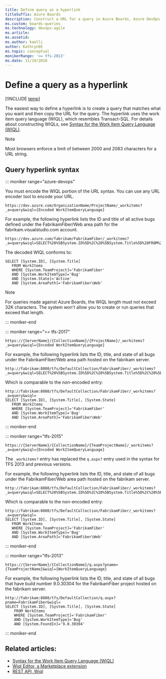```yaml
---
title: Define query as a hyperlink
titleSuffix: Azure Boards
description: Construct a URL for a query in Azure Boards, Azure DevOps, & Team Foundation Server
ms.custom: boards-queries
ms.technology: devops-agile
ms.article:   
ms.assetid:  
ms.author: kaelli
author: KathrynEE
ms.topic: conceptual
monikerRange: '>= tfs-2013'
ms.date: 11/19/2018  
---
```


# Define a query as a hyperlink

[!INCLUDE [temp](../includes/version-vsts-tfs-all-versions.md)]

<a id="define-query-hyperlink" />

The easiest way to define a hyperlink is to create a query that matches what you want and then copy the URL for the query. The hyperlink uses the work item query language (WIQL), which resembles Transact-SQL. For details about constructing WIQLs, see [Syntax for the Work Item Query Language (WIQL)](wiql-syntax.md).

> [!NOTE]  
> Most browsers enforce a limit of between 2000 and 2083 characters for a URL string.

## Query hyperlink syntax

::: moniker range="azure-devops"

You must encode the WIQL portion of the URL syntax. You can use any URL encoder tool to encode your URL.

```
https://dev.azure.com/OrganizationName/ProjectName/_workitems?_a=query&wiql={Encoded WorkItemQueryLanguage}
```

For example, the following hyperlink lists the ID and title of all active bugs defined under the FabrikamFiber/Web area path for the fabrikam.visualstudio.com account.

```
https://dev.azure.com/fabrikam/FabrikamFiber/_workitems?_a=query&wiql=SELECT%20%5BSystem.ID%5D%2C%20%5BSystem.Title%5D%20FROM%20WorkItems%20WHERE%20%5BSystem.TeamProject%5D%3D'FabrikamFiber'%20AND%20%5BSystem.WorkItemType%5D%3D'Bug'%20AND%20%5BSystem.State%5D%3D'Active'%20AND%20%5BSystem.AreaPath%5D%3D'FabrikamFiber%5CWeb'
```

The decoded WIQL conforms to:

```wiql
SELECT [System.ID], [System.Title]
   FROM WorkItems
   WHERE [System.TeamProject]='FabrikamFiber'
   AND [System.WorkItemType]='Bug'
   AND [System.State]='Active'
   AND [System.AreaPath]='FabrikamFiber\Web'
```

> [!NOTE]  
> For queries made against Azure Boards, the WIQL length must not exceed 32K characters. The system won't allow you to create or run queries that exceed that length.

::: moniker-end

::: moniker range=">= tfs-2017"

```
https://{ServerName}/{CollectionName}/{ProjectName}/_workitems?_a=query&wiql={Encoded WorkItemQueryLanguage}
```

For example, the following hyperlink lists the ID, title, and state of all bugs under the FabrikamFiber/Web area path hosted on the fabrikam server.

```
http://fabrikam:8080/tfs/DefaultCollection/FabrikamFiber/_workitems?_a=query&wiql=SELECT%20%5BSystem.ID%5D%2C%20%5BSystem.Title%5D%2C%20%5BSystem.State%5D%20FROM%20WorkItems%20WHERE%20%5BSystem.TeamProject%5D%3D'FabrikamFiber'%20AND%20%5BSystem.WorkItemType%5D%3D'Bug'%20AND%20%5BSystem.AreaPath%5D%3D'FabrikamFiber%5CWeb'%20%20
```

Which is comparable to the non-encoded entry:

```
http://fabrikam:8080/tfs/DefaultCollection/FabrikamFiber/_workitems?_a=query&wiql=
SELECT [System.ID], [System.Title], [System.State]
   FROM WorkItems
   WHERE [System.TeamProject]='FabrikamFiber'
   AND [System.WorkItemType]='Bug'
   AND [System.AreaPath]='FabrikamFiber\Web'
```

::: moniker-end

::: moniker range="tfs-2015"

```
https://{ServerName}/{CollectionName}/{TeamProjectName}/_workitems?_a=query&wiql={Encoded WorkItemQueryLanguage}
```

The `_workitems?` entry has replaced the `q.aspx?` entry used in the syntax for TFS 2013 and previous versions.

For example, the following hyperlink lists the ID, title, and state of all bugs under the FabrikamFiber/Web area path hosted on the fabrikam server.

```
http://fabrikam:8080/tfs/DefaultCollection/FabrikamFiber/_workitems?_a=query&wiql=SELECT%20%5BSystem.ID%5D%2C%20%5BSystem.Title%5D%2C%20%5BSystem.State%5D%20FROM%20WorkItems%20WHERE%20%5BSystem.TeamProject%5D%3D'FabrikamFiber'%20AND%20%5BSystem.WorkItemType%5D%3D'Bug'%20AND%20%5BSystem.AreaPath%5D%3D'FabrikamFiber%5CWeb'%20%20
```

Which is comparable to the non-encoded entry:

```
http://fabrikam:8080/tfs/DefaultCollection/FabrikamFiber/_workitems?_a=query&wiql=
SELECT [System.ID], [System.Title], [System.State]
   FROM WorkItems
   WHERE [System.TeamProject]='FabrikamFiber'
   AND [System.WorkItemType]='Bug'
   AND [System.AreaPath]='FabrikamFiber\Web'
```

::: moniker-end

::: moniker range="tfs-2013"

```
https://{ServerName}/{CollectionName}/q.aspx?pname={TeamProjectName}&wiql={WorkItemQueryLanguage}
```

For example, the following hyperlink lists the ID, title, and state of all bugs that have build number 9.0.30304 for the FabrikamFiber project hosted on the fabrikam server.

```
http://fabrikam:8080/tfs/DefaultCollection/q.aspx?pname=FabrikamFiber&wiql=
SELECT [System.ID], [System.Title], [System.State]
	FROM WorkItems
	WHERE [System.TeamProject]='FabrikamFiber'
	AND [System.WorkItemType]='Bug'
	AND [System.FoundIn]='9.0.30304'
```

::: moniker-end

## Related articles:

- [Syntax for the Work Item Query Language (WIQL)](wiql-syntax.md)
- [Wiql Editor, a Marketplace extension](https://marketplace.visualstudio.com/items?itemName=ottostreifel.wiql-editor)
- [REST API, Wiql](/rest/api/azure/devops/wit/wiql)
